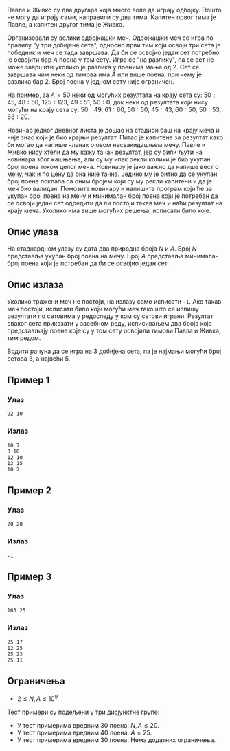 ﻿Павле и Живко су два другара која много воле да играју одбојку. Пошто не могу да играју сами, направили су два тима. Капитен првог тима је Павле, а капитен другог тима је Живко. 

Организовали су велики одбојкашки меч. Одбојкашки меч се игра по правилу "у три добијена сета", односно први тим који освоји три сета је победник и меч се тада завршава. Да би се освојио један сет потребно је освојити бар $A$ поена у том сету. Игра се "на разлику", па се сет не може завршити уколико је разлика у поенима мања од $2$. Сет се завршава чим неки од тимова има $A$ или више поена, при чему је разлика бар $2$. Број поена у једном сету није ограничен.

На пример, за $A=50$ неки од могућих резултата на крају сета су: $50:45$, $48:50$, $125:123$, $49:51$, $50:0$, док неки од резултата који нису могући на крају сета су: $50:49$, $61:60$, $50:50$, $45:43$, $60:50$, $50:53$, $63:20$. 

Новинар једног дневног листа је дошао на стадион баш на крају меча и није знао који је био крајњи резултат. Питао је капитене за резултат како би могао да напише чланак о овом несвакидашњем мечу. Павле и Живко нису хтели да му кажу тачан резултат, јер су били љути на новинара због кашњења, али су му ипак рекли колики је био укупан број поена током целог меча. Новинару је јако важно да напише вест о мечу, чак и по цену да она није тачна. Једино му је битно да се укупан број поена поклапа са оним бројем који су му рекли капитени и да је меч био валидан. Помозите новинару и напишите програм који ће за укупан број поена на мечу и минималан број поена који је потребан да се освоји један сет одредити да ли постоји такав меч и наћи резултат на крају меча. Уколико има више могућих решења, исписати било које.

## Опис улаза

На стаднардном улазу су дата два природна броја $N$ и $A$. Број $N$ представља укупан број поена на мечу. Број $A$ представља минималан број поена који је потребан да би се освојио један сет. 

## Опис излаза

Уколико тражени меч не постоји, на излазу само исписати `-1`. Ако такав меч постоји, исписати било који могући меч тако што се испишу резултати по сетовима у редоследу у ком су сетови играни. Резултат сваког сета приказати у засебном реду, исписивањем два броја која представљају поене које су у том сету освојили тимови Павла и Живка, тим редом.

Водити рачуна да се игра на $3$ добијена сета, па је најмањи могући број сетова $3$, а највећи $5$.

## Пример 1

### Улаз

```
92 10
```

### Излаз

```
10 7
3 10
12 10
13 15
10 2
```

## Пример 2

### Улаз

```
20 20
```

### Излаз

```
-1
```

## Пример 3

### Улаз

```
163 25
```

### Излаз

```
25 17
12 25
25 23
25 11
```

## Ограничења
* $2 \leq N,A \leq 10^{9}$

Тест примери су подељени у три дисјунктне групе:

* У тест примерима вредним 30 поена: $N,A \leq 20$.
* У тест примерима вредним 40 поена: $A=25$.
* У тест примерима вредним 30 поена: Нема додатних ограничења.
